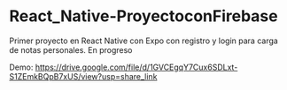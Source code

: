 # React_Native-ProyectoconFirebase
Primer proyecto en React Native con Expo con registro y login para carga de notas personales.
En progreso

Demo: https://drive.google.com/file/d/1GVCEgqY7Cux6SDLxt-S1ZEmkBQpB7xUS/view?usp=share_link

